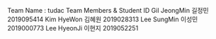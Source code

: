 Team Name : tudac
Team Members & Student ID
Gil JeongMin 길정민 2019095414
Kim HyeWon   김혜원 2019028313
Lee SungMin  이성민 2019000773
Lee HyeonJi  이현지 2019052251